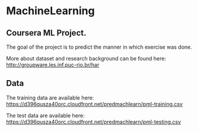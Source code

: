 # MachineLearning
## Coursera ML Project.

The goal of the project is to predict the manner in which exercise was done.

More about dataset and research background can be found here: http://groupware.les.inf.puc-rio.br/har

## Data 

The training data are available here: 
https://d396qusza40orc.cloudfront.net/predmachlearn/pml-training.csv

The test data are available here: 
https://d396qusza40orc.cloudfront.net/predmachlearn/pml-testing.csv
